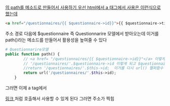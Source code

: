 <a href=""> 의 path를 메소드로 만들어서 사용하기
우선 html에서 a 태그에서 사용은 이런식으로 했는데

```html
<a href="/questionnaires/{{ $questionnaire->id}}">{{ $questionnaire->title }}</a>
```

주소 경로 다음에 $questionnaire 즉 Questionnarire 모델에서 
받아오는데 이거를 path()라는 메소드를 만들어서 활용성을 높여줄 수 있다

```php
# Questionnarire모델
public function path() {
        // <a href= "/questionnaires/{{ $questionnaire->id}}"</a> 이렇게 주소가 알고 싶을 때
        // '/questionnaires/'.$questionnaire->id 이렇게 되고 $questionnaire는 지금 클래스 자신이니깐 아래처럼 리턴
        //return '/questionnaires/'.$this->id;  이거를 다시 url() 헬퍼함수 사용
        return url('/questionnaires/'.$this->id);
    }
```

그러면 이제 a tag에서 

<a href="{{ $questionnaire->path()}}"> 링크 </a>
처럼 호출해서 사용할 수 있게 된다 그러면 주소가 찍힘